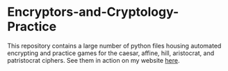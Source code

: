 # Encryptors-and-Cryptology-Practice
This repository contains a large number of python files housing automated encrypting and practice games for the caesar, affine, hill, aristocrat, and patristocrat ciphers. 
See them in action on my website <a href="https://sandratang.github.io/cryptography">here</a>. 
